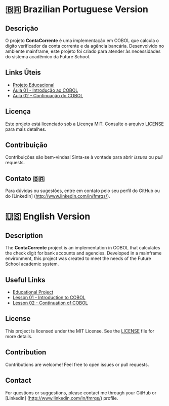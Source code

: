 # 🇧🇷 Brazilian Portuguese Version

## Descrição 

O projeto **ContaCorrente** é uma implementação em COBOL que calcula o dígito verificador da conta corrente e da agência bancária. Desenvolvido no ambiente mainframe, este projeto foi criado para atender às necessidades do sistema acadêmico da Future School.

## Links Úteis

- [Projeto Educacional](https://futureschoolead.com.br)
- [Aula 01 - Introdução ao COBOL](https://youtu.be/FJZyIkolz8U)
- [Aula 02 - Continuação do COBOL](https://youtu.be/xA8FRtNrxSg)

## Licença

Este projeto está licenciado sob a Licença MIT. Consulte o arquivo [LICENSE](LICENSE) para mais detalhes.

## Contribuição

Contribuições são bem-vindas! Sinta-se à vontade para abrir _issues_ ou _pull_ requests.

## Contato 🇧🇷

Para dúvidas ou sugestões, entre em contato pelo seu perfil do GitHub ou do [LinkedIn] (http://www.linkedin.com/in/fmrqs/).

# 🇺🇸 English Version

## Description 

The **ContaCorrente** project is an implementation in COBOL that calculates the check digit for bank accounts and agencies. Developed in a mainframe environment, this project was created to meet the needs of the Future School academic system.

## Useful Links

- [Educational Project](https://futureschoolead.com.br)
- [Lesson 01 - Introduction to COBOL](https://youtu.be/FJZyIkolz8U)
- [Lesson 02 - Continuation of COBOL](https://youtu.be/xA8FRtNrxSg)

## License

This project is licensed under the MIT License. See the [LICENSE](LICENSE) file for more details.

## Contribution

Contributions are welcome! Feel free to open issues or pull requests.

## Contact

For questions or suggestions, please contact me through your GitHub or [LinkedIn] (http://www.linkedin.com/in/fmrqs/) profile.
